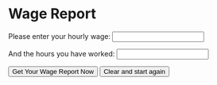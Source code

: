 <!DOCTYPE HTML>
<html>

<body>
<h1>Wage Report</h1>
<p>
<form action = "wage2.php" method = "post" >
<p>Please enter your hourly wage:
<input type = "text" size = "20" name = "hourlyWage" />
</p>
<p>And the hours you have worked:
<input type = "text" size = "20" name = "hoursWorked" /></p>
<input type = "submit" value = "Get Your Wage Report Now" />
<input type = "reset" value = "Clear and start again" />
</form>
</p>
</body>


</html>
